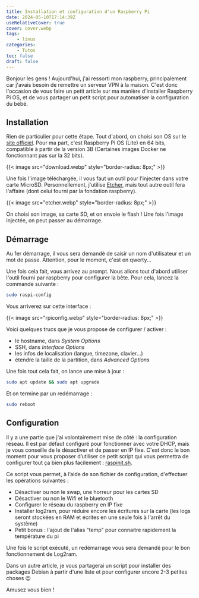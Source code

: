 ```yaml
---
title: Installation et configuration d'un Raspberry Pi
date: 2024-05-10T17:14:39Z
useRelativeCover: true
cover: cover.webp
tags:
    - linux
categories:
    - Tutos
toc: false
draft: false
---
```


Bonjour les gens ! Aujourd'hui, j'ai ressorti mon raspberry, principalement car j'avais besoin de remettre un serveur VPN à la maison. C'est donc l'occasion de vous faire un petit article sur ma manière d'installer Raspberry Pi OS, et de vous partager un petit script pour automatiser la configuration du bébé.

## Installation

Rien de particulier pour cette étape. Tout d'abord, on choisi son OS sur le [site officiel](https://www.raspberrypi.com/software/operating-systems). Pour ma part, c'est Raspberry Pi OS (Lite) en 64 bits, compatible à partir de la version 3B (Certaines images Docker ne fonctionnant pas sur la 32 bits).

{{< image src="download.webp" style="border-radius: 8px;" >}}

Une fois l'image téléchargée, il vous faut un outil pour l'injecter dans votre carte MicroSD. Personnellement, j'utilise [Etcher](https://etcher.balena.io), mais tout autre outil fera l'affaire (dont celui fourni par la fondation raspberry).

{{< image src="etcher.webp" style="border-radius: 8px;" >}}

On choisi son image, sa carte SD, et on envoie le flash ! Une fois l'image injectée, on peut passer au démarrage.

## Démarrage

Au 1er démarrage, il vous sera demandé de saisir un nom d'utilisateur et un mot de passe. Attention, pour le moment, c'est en qwerty...

Une fois cela fait, vous arrivez au prompt. Nous allons tout d'abord utiliser l'outil fourni par raspberry pour configurer la bête. Pour cela, lancez la commande suivante :

```bash
sudo raspi-config
```
Vous arriverez sur cette interface :

{{< image src="rpiconfig.webp" style="border-radius: 8px;" >}}

Voici quelques trucs que je vous propose de configurer / activer :

- le hostname, dans *System Options*
- SSH, dans *Interface Options*
- les infos de localisation (langue, timezone, clavier...)
- étendre la taille de la partition, dans *Advanced Options*

Une fois tout cela fait, on lance une mise à jour :

```bash
sudo apt update && sudo apt upgrade
```

Et on termine par un redémarrage :

```bash
sudo reboot
```

## Configuration

Il y a une partie que j'ai volontairement mise de côté : la configuration réseau. Il est par défaut configuré pour fonctionner avec votre DHCP, mais je vous conseille de le désactiver et de passer en IP fixe. C'est donc le bon moment pour vous proposer d’utiliser ce petit script qui vous permettra de configurer tout ça bien plus facilement : [raspinit.sh](https://github.com/jeremky/raspinit.sh/archive/refs/heads/main.zip).

Ce script vous permet, à l’aide de son fichier de configuration, d'effectuer les opérations suivantes :

- Désactiver ou non le swap, une horreur pour les cartes SD
- Désactiver ou non le Wifi et le bluetooth
- Configurer le réseau du raspberry en IP fixe
- Installer log2ram, pour réduire encore les écritures sur la carte (les logs seront stockées en RAM et écrites en une seule fois à l'arrêt du système)
- Petit bonus : l'ajout de l'alias "temp" pour connaitre rapidement la température du pi

Une fois le script exécuté, un redémarrage vous sera demandé pour le bon fonctionnement de Log2ram.

Dans un autre article, je vous partagerai un script pour installer des packages Debian à partir d'une liste et pour configurer encore 2-3 petites choses :wink:

Amusez vous bien !
